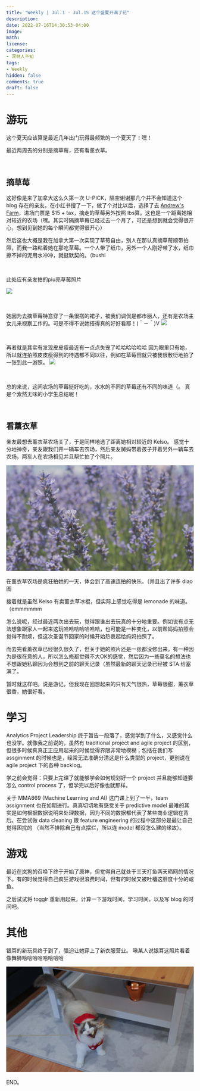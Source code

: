 ```yaml
---
title: "Weekly | Jul.1 - Jul.15 这个盛夏开满了花"
description: 
date: 2022-07-16T14:30:53-04:00
image: 
math: 
license: 
categories:
- 深林人不知
tags:
- Weekly
hidden: false
comments: true
draft: false
---
```

<!--more-->

# 游玩

这个夏天应该算是最近几年出门玩得最频繁的一个夏天了！嘿！

最近两周去的分别是摘草莓，还有看薰衣草。

</br>

## 摘草莓

这好像是来了加拿大这么久第一次 U-PICK，隔空谢谢那几个并不会知道这个 blog 存在的亲友。在小红书搜了一下，做了个对比以后，选择了去 [Andrew's Farm](https://www.andrewsscenicacres.com/)，进场门票是 $15 + tax，摘走的草莓另外按照 lbs算。这也是一个距离她相对较近的农场（嘿。其实时隔摘草莓已经过去一个月了，可还是想到就会觉得很开心，想到见到她的每个瞬间都觉得很开心）

然后这也大概是我在加拿大第一次实现了草莓自由，别人在那认真摘草莓顺带拍照，而我一路粘着她在那吃草莓。一个人带了纸巾，另外一个人刚好带了水，纸巾擦不掉的泥用水冲冲，就挺默契的。（bushi

</br>

此处应有亲友拍的piu亮草莓照片 

![](https://raw.githubusercontent.com/Gilgamel/img-host/main/hugo/mmexport1656698127450.jpg)

</br>

她因为去摘草莓特意穿了一条很撘的裙子，被我们调侃是都市丽人，还有是农场主女儿来视察工作的。可是不得不说她搭得真的好好看耶！(＾－＾)V
![](https://raw.githubusercontent.com/Gilgamel/img-host/main/hugo/mmexport1656725975606.jpg)

</br>

再者就是其实有发现皮皮瘦最近有一点点失宠了哈哈哈哈哈哈
因为眼里只有她，所以就连拍照皮皮瘦得到的待遇都不同以往，例如在草莓田就只被我很敷衍地拍了一张到此一游照。
![](https://raw.githubusercontent.com/Gilgamel/img-host/main/hugo/IMG_20220701_121815.jpg)

</br>

总的来说，这间农场的草莓挺好吃的，水水的不同的草莓还有不同的味道（。
真是个索然无味的小学生总结呢！

</br>

## 看薰衣草

亲友最想去薰衣草农场关了，于是同样地选了距离她相对较近的 Kelso。
感觉十分地神奇，亲友跟我们开一辆车去农场，然后亲友舅妈带着孩子开着另外一辆车去农场，两车人在农场相见并且帮忙拍了个照片。

![](https://raw.githubusercontent.com/Gilgamel/img-host/main/hugo/20220710111124_IMG_2236.JPG)

在薰衣草农场是疯狂拍她的一天，体会到了高速连拍的快乐。（并且出了许多 diao 图

接着就是虽然 Kelso 有卖薰衣草冰棍，但实际上感觉吃得是 lemonade 的味道。（emmmmmm

怎么说呢，经过最近两次出去玩，觉得跟谁出去玩真的十分地重要。例如说有点无法想象跟家人一起来这玩哈哈哈哈哈哈哈，也可能是一种变化，以前帮妈妈拍照会觉得不耐烦，但这次圣诞节回家的时候开始热衷起给妈妈拍照了。

而去完看薰衣草已经很久很久了，但关于她的照片还是一张都没修出来。有一种因为是很在意的人，所以怎么修都觉得不大OK的感觉，然后因为一些莫名的想法也不想跟她私聊因为会想到之前的聊天记录（虽然最新的聊天记录已经被 STA 给塞满了。

暂时就这样吧。说是游记，但我现在回想起来的只有天气很热，草莓很甜，薰衣草很香，她很好看。

# 学习

Analytics Project Leadership 终于暂告一段落了，感觉学到了什么，又感觉什么也没学。就像我之前说的，虽然有 traditional project and agile project 的区别，但很多时候真真正正应用起来的时候觉得界限非常地模糊；包括在我们写 assginment 的时候也是，经常无法准确分清这是什么类型的 project，更别说在 agile project 下的各种 backlog。

学之前会觉得：只要上完课了就能够学会如何规划好一个 project 并且能够知道要怎么 control process 了，但学完以后好像也就那样。

关于 MMA869 (Machine Learning and AI) 这门课上到了一半，team assignment 也在如期进行。真真切切地有感觉关于 predictive model 最难的其实是如何根据数据说明来处理数据，因为不同的数据都代表了某些商业逻辑在背后。在尝试做 data cleaning 跟 feature engineering 的过程中这部分是最让自己觉得困扰的 （当然不排除自己有点摆烂，所以连 model 都没怎么建的缘故）。

# 游戏

最近在岚狗的召唤下终于开始了原神，但觉得自己就处于三天打鱼两天晒网的情况下。有的时候觉得自己疯狂游戏很浪费时间，但有的时候又被吐槽这肝度十分的咸鱼。

之后试试将 togglr 重新用起来，计算一下游戏时间，学习时间，以及写 blog 的时间吧。


# 其他

银耳的新玩具终于到了，强迫让她穿上了新衣服营业。
啾某人说银耳这照片看着像舞狮哈哈哈哈哈哈哈哈

![](https://raw.githubusercontent.com/Gilgamel/img-host/main/hugo/20220713170207_IMG_2550.JPG)


END。





